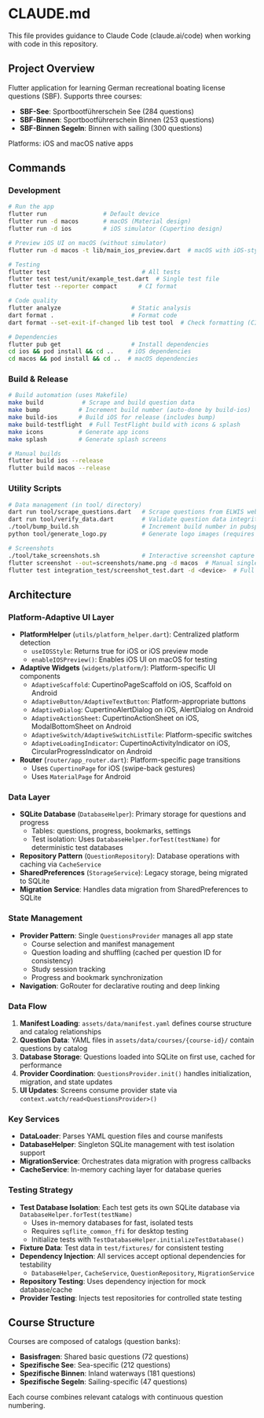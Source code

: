 # CLAUDE.md

This file provides guidance to Claude Code (claude.ai/code) when working with code in this repository.

## Project Overview

Flutter application for learning German recreational boating license questions (SBF). Supports three courses:
- **SBF-See**: Sportbootführerschein See (284 questions)
- **SBF-Binnen**: Sportbootführerschein Binnen (253 questions)  
- **SBF-Binnen Segeln**: Binnen with sailing (300 questions)

Platforms: iOS and macOS native apps

## Commands

### Development
```bash
# Run the app
flutter run                # Default device
flutter run -d macos       # macOS (Material design)
flutter run -d ios         # iOS simulator (Cupertino design)

# Preview iOS UI on macOS (without simulator)
flutter run -d macos -t lib/main_ios_preview.dart  # macOS with iOS-style UI

# Testing
flutter test                          # All tests
flutter test test/unit/example_test.dart  # Single test file
flutter test --reporter compact      # CI format

# Code quality
flutter analyze                    # Static analysis
dart format .                      # Format code
dart format --set-exit-if-changed lib test tool  # Check formatting (CI)

# Dependencies
flutter pub get                    # Install dependencies
cd ios && pod install && cd ..    # iOS dependencies
cd macos && pod install && cd ..  # macOS dependencies
```

### Build & Release
```bash
# Build automation (uses Makefile)
make build           # Scrape and build question data
make bump           # Increment build number (auto-done by build-ios)
make build-ios      # Build iOS for release (includes bump)
make build-testflight  # Full TestFlight build with icons & splash
make icons          # Generate app icons
make splash         # Generate splash screens

# Manual builds
flutter build ios --release
flutter build macos --release
```

### Utility Scripts
```bash
# Data management (in tool/ directory)
dart run tool/scrape_questions.dart   # Scrape questions from ELWIS website
dart run tool/verify_data.dart        # Validate question data integrity
./tool/bump_build.sh                  # Increment build number in pubspec.yaml
python tool/generate_logo.py          # Generate logo images (requires venv)

# Screenshots
./tool/take_screenshots.sh            # Interactive screenshot capture (semi-automated)
flutter screenshot --out=screenshots/name.png -d macos  # Manual single screenshot
flutter test integration_test/screenshot_test.dart -d <device>  # Full automation (iOS/Android)
```

## Architecture

### Platform-Adaptive UI Layer
- **PlatformHelper** (`utils/platform_helper.dart`): Centralized platform detection
  - `useIOSStyle`: Returns true for iOS or iOS preview mode
  - `enableIOSPreview()`: Enables iOS UI on macOS for testing
- **Adaptive Widgets** (`widgets/platform/`): Platform-specific UI components
  - `AdaptiveScaffold`: CupertinoPageScaffold on iOS, Scaffold on Android
  - `AdaptiveButton/AdaptiveTextButton`: Platform-appropriate buttons
  - `AdaptiveDialog`: CupertinoAlertDialog on iOS, AlertDialog on Android
  - `AdaptiveActionSheet`: CupertinoActionSheet on iOS, ModalBottomSheet on Android
  - `AdaptiveSwitch/AdaptiveSwitchListTile`: Platform-specific switches
  - `AdaptiveLoadingIndicator`: CupertinoActivityIndicator on iOS, CircularProgressIndicator on Android
- **Router** (`router/app_router.dart`): Platform-specific page transitions
  - Uses `CupertinoPage` for iOS (swipe-back gestures)
  - Uses `MaterialPage` for Android

### Data Layer
- **SQLite Database** (`DatabaseHelper`): Primary storage for questions and progress
  - Tables: questions, progress, bookmarks, settings
  - Test isolation: Uses `DatabaseHelper.forTest(testName)` for deterministic test databases
- **Repository Pattern** (`QuestionRepository`): Database operations with caching via `CacheService`
- **SharedPreferences** (`StorageService`): Legacy storage, being migrated to SQLite
- **Migration Service**: Handles data migration from SharedPreferences to SQLite

### State Management
- **Provider Pattern**: Single `QuestionsProvider` manages all app state
  - Course selection and manifest management
  - Question loading and shuffling (cached per question ID for consistency)
  - Study session tracking
  - Progress and bookmark synchronization
- **Navigation**: GoRouter for declarative routing and deep linking

### Data Flow
1. **Manifest Loading**: `assets/data/manifest.yaml` defines course structure and catalog relationships
2. **Question Data**: YAML files in `assets/data/courses/{course-id}/` contain questions by catalog
3. **Database Storage**: Questions loaded into SQLite on first use, cached for performance
4. **Provider Coordination**: `QuestionsProvider.init()` handles initialization, migration, and state updates
5. **UI Updates**: Screens consume provider state via `context.watch/read<QuestionsProvider>()`

### Key Services
- **DataLoader**: Parses YAML question files and course manifests
- **DatabaseHelper**: Singleton SQLite management with test isolation support
- **MigrationService**: Orchestrates data migration with progress callbacks
- **CacheService**: In-memory caching layer for database queries

### Testing Strategy
- **Test Database Isolation**: Each test gets its own SQLite database via `DatabaseHelper.forTest(testName)`
  - Uses in-memory databases for fast, isolated tests
  - Requires `sqflite_common_ffi` for desktop testing
  - Initialize tests with `TestDatabaseHelper.initializeTestDatabase()`
- **Fixture Data**: Test data in `test/fixtures/` for consistent testing
- **Dependency Injection**: All services accept optional dependencies for testability
  - `DatabaseHelper`, `CacheService`, `QuestionRepository`, `MigrationService`
- **Repository Testing**: Uses dependency injection for mock database/cache
- **Provider Testing**: Injects test repositories for controlled state testing

## Course Structure

Courses are composed of catalogs (question banks):
- **Basisfragen**: Shared basic questions (72 questions)
- **Spezifische See**: Sea-specific (212 questions)
- **Spezifische Binnen**: Inland waterways (181 questions)
- **Spezifische Segeln**: Sailing-specific (47 questions)

Each course combines relevant catalogs with continuous question numbering.